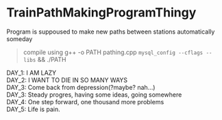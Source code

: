 # TrainPathMakingProgramThingy
Program is suppoused to make new paths between stations automatically someday </br>
> compile using g++ -o PATH pathing.cpp `mysql_config --cflags --libs` && ./PATH </br>

DAY_1: I AM LAZY</br>
DAY_2: I WANT TO DIE IN SO MANY WAYS</br>
DAY_3: Come back from depression(?maybe? nah...)</br>
DAY_3: Steady progres, having some ideas, going somewhere</br>
DAY_4: One step forward, one thousand more problems</br>
DAY_5: Life is pain.</br>